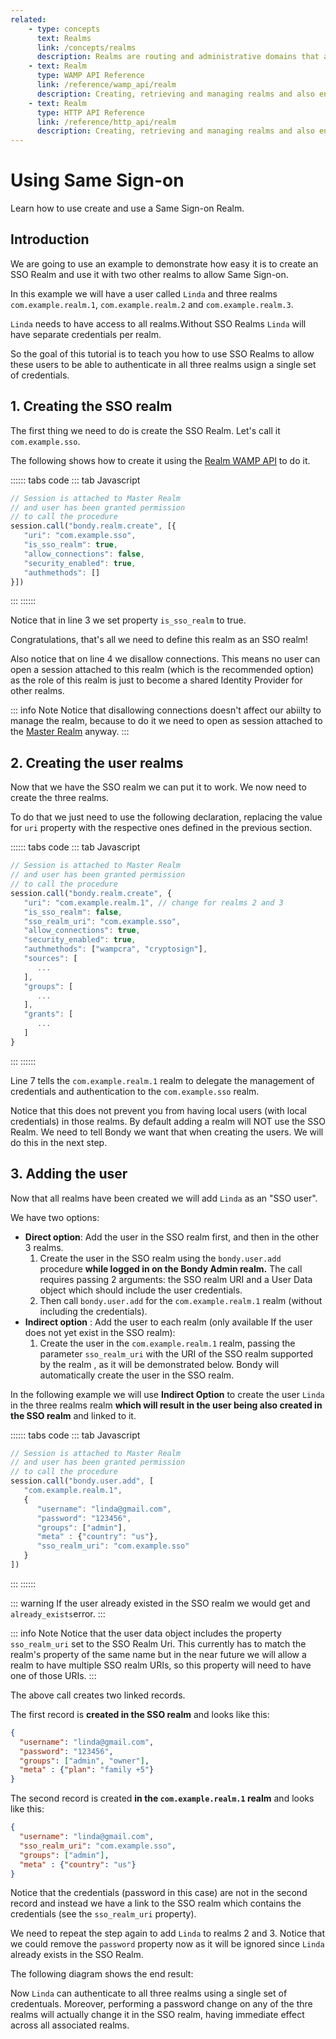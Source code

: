 ```yaml
---
related:
    - type: concepts
      text: Realms
      link: /concepts/realms
      description: Realms are routing and administrative domains that act as namespaces. All resources in Bondy belong to a Realm.
    - text: Realm
      type: WAMP API Reference
      link: /reference/wamp_api/realm
      description: Creating, retrieving and managing realms and also enabling, disabling and checking per realm security status.
    - text: Realm
      type: HTTP API Reference
      link: /reference/http_api/realm
      description: Creating, retrieving and managing realms and also enabling, disabling and checking per realm security status.
---
```

# Using Same Sign-on
Learn how to use create and use a Same Sign-on Realm.

## Introduction

We are going to use an example to demonstrate how easy it is to create an SSO Realm and use it with two other realms to allow Same Sign-on.

In this example we will have a user called `Linda` and three realms `com.example.realm.1`, `com.example.realm.2` and `com.example.realm.3`.

`Linda` needs to have access to all realms.Without SSO Realms `Linda` will have separate credentials per realm.

So the goal of this tutorial is to teach you how to use SSO Realms to allow these users to be able to authenticate in all three realms usign a single set of credentials.


## 1. Creating the SSO realm
The first thing we need to do is create the SSO Realm. Let's call it `com.example.sso`.

The following shows how to create it using the [Realm WAMP API](/reference/wamp_api/realm) to do it.

:::::: tabs code
::: tab Javascript
```javascript 6-7
// Session is attached to Master Realm
// and user has been granted permission
// to call the procedure
session.call("bondy.realm.create", [{
   "uri": "com.example.sso",
   "is_sso_realm": true,
   "allow_connections": false,
   "security_enabled": true,
   "authmethods": []
}])
```
:::
::::::

Notice that in line 3 we set property `is_sso_realm` to true.

Congratulations, that's all we need to define this realm as an SSO realm!

Also notice that on line 4 we disallow connections. This means no user can open a session attached to this realm (which is the recommended option) as the role of this realm is just to become a shared Identity Provider for other realms.

::: info Note
Notice that disallowing connections doesn't affect our abiilty to manage the realm, because to do it we need to open as session attached to the [Master Realm](/concepts/realms#master-realm) anyway.
:::

## 2. Creating the user realms
Now that we have the SSO realm we can put it to work. We now need to create the three realms.

To do that we just need to use the following declaration, replacing the value for `uri` property with the respective ones defined in the previous section.

:::::: tabs code
::: tab Javascript
```javascript 6-7
// Session is attached to Master Realm
// and user has been granted permission
// to call the procedure
session.call("bondy.realm.create", {
   "uri": "com.example.realm.1", // change for realms 2 and 3
   "is_sso_realm": false,
   "sso_realm_uri": "com.example.sso",
   "allow_connections": true,
   "security_enabled": true,
   "authmethods": ["wampcra", "cryptosign"],
   "sources": [
      ...
   ],
   "groups": [
      ...
   ],
   "grants": [
      ...
   ]
}
```
:::
::::::

Line 7 tells the `com.example.realm.1` realm to delegate the management of credentials and authentication to the `com.example.sso` realm.

Notice that this does not prevent you from having local users (with local credentials) in those realms. By default adding a realm will NOT use the SSO Realm. We need to tell Bondy we want that when creating the users. We will do this in the next step.

## 3. Adding the user
Now that all realms have been created we will add `Linda` as an "SSO user".

We have two options:
* **Direct option**: Add the user in the SSO realm first, and then in the other 3 realms.
    1. Create the user in the SSO realm using the `bondy.user.add` procedure **while logged in on the Bondy Admin realm.** The call requires passing 2 arguments: the SSO realm URI and a User Data object which should include the user credentials.
    2. Then call `bondy.user.add` for the `com.example.realm.1` realm (without including the credentials).
* **Indirect option** : Add the user to each realm (only available If the user does not yet exist in the SSO realm):
    1. Create the user in the `com.example.realm.1` realm, passing the parameter `sso_realm_uri` with the URI of the SSO realm supported by the realm , as it will be demonstrated below. Bondy will automatically create the user in the SSO realm.

In the following example we will use **Indirect Option** to create the user `Linda` in the three realms realm **which will result in the user being also created in the SSO realm** and linked to it.

:::::: tabs code
::: tab Javascript
```javascript 11
// Session is attached to Master Realm
// and user has been granted permission
// to call the procedure
session.call("bondy.user.add", [
   "com.example.realm.1",
   {
      "username": "linda@gmail.com",
      "password": "123456",
      "groups": ["admin"],
      "meta" : {"country": "us"},
      "sso_realm_uri": "com.example.sso"
   }
])
```
:::
::::::

::: warning
If the user already existed in the SSO realm we would get and `already_exists`error.
:::

::: info Note
Notice that the user data object includes the property `sso_realm_uri` set to the SSO Realm Uri. This currently has to match the realm's property of the same name but in the near future we will allow a realm to have multiple SSO realm URIs, so this property will need to have one of those URIs.
:::

The above call creates two linked records.

The first record is **created in the SSO realm** and looks like this:

```json
{
  "username": "linda@gmail.com",
  "password": "123456",
  "groups": ["admin", "owner"],
  "meta" : {"plan": "family +5"}
}
```

The second record is created **in the `com.example.realm.1` realm** and looks like this:

```json
{
  "username": "linda@gmail.com",
  "sso_realm_uri": "com.example.sso",
  "groups": ["admin"],
  "meta" : {"country": "us"}
}
```

Notice that the credentials (password in this case) are not in the second record and instead we have a link to the SSO realm which contains the credentials (see the `sso_realm_uri` property).

We need to repeat the step again to add `Linda` to realms 2 and 3. Notice that we could remove the `password` property now as it will be ignored since `Linda` already exists in the SSO Realm.

The following diagram shows the end result:

<ZoomImg src="/assets/sso_example.png"/>

Now `Linda` can authenticate to all three realms using a single set of credentuals. Moreover, performing a password change on any of the thre realms will actually change it in the SSO realm, having immediate effect across all associated realms.




